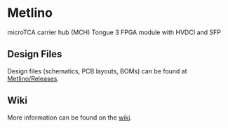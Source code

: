 # Metlino
microTCA carrier hub (MCH) Tongue 3 FPGA module with HVDCI and SFP

## Design Files

Design files (schematics, PCB layouts, BOMs) can be found at [Metlino/Releases](https://github.com/sinara-hw/Metlino/releases).

## Wiki

More information can be found on the [wiki](https://github.com/sinara-hw/Metlino/wiki).
